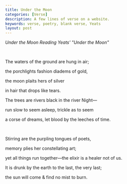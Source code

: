 ```yaml
---
title: Under the Moon
categories: [Verse]
description: A few lines of verse on a website.
keywords: verse, poetry, blank verse, Yeats
layout: post
---
```


<p><i>Under the Moon Reading Yeats' "Under the Moon"</i></p>
<br>
<p class="hanging">The waters of the ground are hung in air;</p>
<p class="hanging">the porchlights fashion diadems of gold,</p>
<p class="hanging">the moon plaits hers of silver </p>
<p class="hanging">in hair that drops like tears.</p>
<p class="hanging">The trees are rivers black in the river Night—</p>
<p class="hanging">run slow to seem asleep, trickle as to seem</p>
<p class="hanging">a corse of dreams, let blood by the leeches of time.</p>
<br>
<p class="hanging">Stirring are the purpling tongues of poets,</p>
<p class="hanging">memory plies her constellating art;</p>
<p class="hanging">yet all things run together—the elixir is a healer not of us.</p>
<p class="hanging">It is drunk by the earth to the last, the very last;</p>
<p class="hanging">the sun will come & find no mist to burn.</p>
